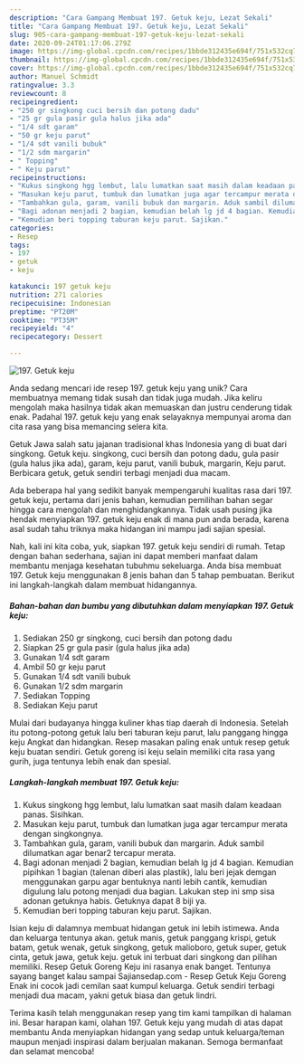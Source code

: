 ```yaml
---
description: "Cara Gampang Membuat 197. Getuk keju, Lezat Sekali"
title: "Cara Gampang Membuat 197. Getuk keju, Lezat Sekali"
slug: 905-cara-gampang-membuat-197-getuk-keju-lezat-sekali
date: 2020-09-24T01:17:06.279Z
image: https://img-global.cpcdn.com/recipes/1bbde312435e694f/751x532cq70/197-getuk-keju-foto-resep-utama.jpg
thumbnail: https://img-global.cpcdn.com/recipes/1bbde312435e694f/751x532cq70/197-getuk-keju-foto-resep-utama.jpg
cover: https://img-global.cpcdn.com/recipes/1bbde312435e694f/751x532cq70/197-getuk-keju-foto-resep-utama.jpg
author: Manuel Schmidt
ratingvalue: 3.3
reviewcount: 8
recipeingredient:
- "250 gr singkong cuci bersih dan potong dadu"
- "25 gr gula pasir gula halus jika ada"
- "1/4 sdt garam"
- "50 gr keju parut"
- "1/4 sdt vanili bubuk"
- "1/2 sdm margarin"
- " Topping"
- " Keju parut"
recipeinstructions:
- "Kukus singkong hgg lembut, lalu lumatkan saat masih dalam keadaan panas. Sisihkan."
- "Masukan keju parut, tumbuk dan lumatkan juga agar tercampur merata dengan singkongnya."
- "Tambahkan gula, garam, vanili bubuk dan margarin. Aduk sambil dilumatkan agar benar2 tercapur merata."
- "Bagi adonan menjadi 2 bagian, kemudian belah lg jd 4 bagian. Kemudian pipihkan 1 bagian (talenan diberi alas plastik), lalu beri jejak demgan menggunakan garpu agar bentuknya nanti lebih cantik, kemudian digulung lalu potong menjadi dua bagian. Lakukan step ini smp sisa adonan getuknya habis. Getuknya dapat 8 biji ya."
- "Kemudian beri topping taburan keju parut. Sajikan."
categories:
- Resep
tags:
- 197
- getuk
- keju

katakunci: 197 getuk keju 
nutrition: 271 calories
recipecuisine: Indonesian
preptime: "PT20M"
cooktime: "PT35M"
recipeyield: "4"
recipecategory: Dessert

---
```



![197. Getuk keju](https://img-global.cpcdn.com/recipes/1bbde312435e694f/751x532cq70/197-getuk-keju-foto-resep-utama.jpg)

Anda sedang mencari ide resep 197. getuk keju yang unik? Cara membuatnya memang tidak susah dan tidak juga mudah. Jika keliru mengolah maka hasilnya tidak akan memuaskan dan justru cenderung tidak enak. Padahal 197. getuk keju yang enak selayaknya mempunyai aroma dan cita rasa yang bisa memancing selera kita.

Getuk Jawa salah satu jajanan tradisional khas Indonesia yang di buat dari singkong. Getuk keju. singkong, cuci bersih dan potong dadu, gula pasir (gula halus jika ada), garam, keju parut, vanili bubuk, margarin, Keju parut. Berbicara getuk, getuk sendiri terbagi menjadi dua macam.

Ada beberapa hal yang sedikit banyak mempengaruhi kualitas rasa dari 197. getuk keju, pertama dari jenis bahan, kemudian pemilihan bahan segar hingga cara mengolah dan menghidangkannya. Tidak usah pusing jika hendak menyiapkan 197. getuk keju enak di mana pun anda berada, karena asal sudah tahu triknya maka hidangan ini mampu jadi sajian spesial.


Nah, kali ini kita coba, yuk, siapkan 197. getuk keju sendiri di rumah. Tetap dengan bahan sederhana, sajian ini dapat memberi manfaat dalam membantu menjaga kesehatan tubuhmu sekeluarga. Anda bisa membuat 197. Getuk keju menggunakan 8 jenis bahan dan 5 tahap pembuatan. Berikut ini langkah-langkah dalam membuat hidangannya.

<!--inarticleads1-->

##### Bahan-bahan dan bumbu yang dibutuhkan dalam menyiapkan 197. Getuk keju:

1. Sediakan 250 gr singkong, cuci bersih dan potong dadu
1. Siapkan 25 gr gula pasir (gula halus jika ada)
1. Gunakan 1/4 sdt garam
1. Ambil 50 gr keju parut
1. Gunakan 1/4 sdt vanili bubuk
1. Gunakan 1/2 sdm margarin
1. Sediakan  Topping
1. Sediakan  Keju parut


Mulai dari budayanya hingga kuliner khas tiap daerah di Indonesia. Setelah itu potong-potong getuk lalu beri taburan keju parut, lalu panggang hingga keju Angkat dan hidangkan. Resep masakan paling enak untuk resep getuk keju buatan sendiri. Getuk goreng isi keju selain memiliki cita rasa yang gurih, juga tentunya lebih enak dan spesial. 

<!--inarticleads2-->

##### Langkah-langkah membuat 197. Getuk keju:

1. Kukus singkong hgg lembut, lalu lumatkan saat masih dalam keadaan panas. Sisihkan.
1. Masukan keju parut, tumbuk dan lumatkan juga agar tercampur merata dengan singkongnya.
1. Tambahkan gula, garam, vanili bubuk dan margarin. Aduk sambil dilumatkan agar benar2 tercapur merata.
1. Bagi adonan menjadi 2 bagian, kemudian belah lg jd 4 bagian. Kemudian pipihkan 1 bagian (talenan diberi alas plastik), lalu beri jejak demgan menggunakan garpu agar bentuknya nanti lebih cantik, kemudian digulung lalu potong menjadi dua bagian. Lakukan step ini smp sisa adonan getuknya habis. Getuknya dapat 8 biji ya.
1. Kemudian beri topping taburan keju parut. Sajikan.


Isian keju di dalamnya membuat hidangan getuk ini lebih istimewa. Anda dan keluarga tentunya akan. getuk manis, getuk panggang krispi, getuk batam, getuk wenak, getuk singkong, getuk malioboro, getuk super, getuk cinta, getuk jawa, getuk keju. getuk ini terbuat dari singkong dan pilihan memiliki. Resep Getuk Goreng Keju ini rasanya enak banget. Tentunya sayang banget kalau sampai Sajiansedap.com - Resep Getuk Keju Goreng Enak ini cocok jadi cemilan saat kumpul keluarga. Getuk sendiri terbagi menjadi dua macam, yakni getuk biasa dan getuk lindri. 

Terima kasih telah menggunakan resep yang tim kami tampilkan di halaman ini. Besar harapan kami, olahan 197. Getuk keju yang mudah di atas dapat membantu Anda menyiapkan hidangan yang sedap untuk keluarga/teman maupun menjadi inspirasi dalam berjualan makanan. Semoga bermanfaat dan selamat mencoba!
